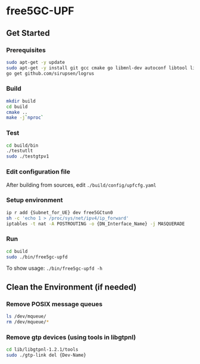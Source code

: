 # free5GC-UPF

## Get Started
### Prerequisites
```bash
sudo apt-get -y update
sudo apt-get -y install git gcc cmake go libmnl-dev autoconf libtool libyaml-dev
go get github.com/sirupsen/logrus
```

### Build
```bash
mkdir build
cd build
cmake ..
make -j`nproc`
```

### Test
```bash
cd build/bin
./testutlt
sudo ./testgtpv1
```

### Edit configuration file
After building from sources, edit `./build/config/upfcfg.yaml`

### Setup environment
```bash
ip r add {Subnet_for_UE} dev free5GCtun0
sh -c 'echo 1 > /proc/sys/net/ipv4/ip_forward'
iptables -t nat -A POSTROUTING -o {DN_Interface_Name} -j MASQUERADE
```

### Run
```bash
cd build
sudo ./bin/free5gc-upfd
```
To show usage: `./bin/free5gc-upfd -h`


## Clean the Environment (if needed)
### Remove POSIX message queues
```bash
ls /dev/mqueue/
rm /dev/mqueue/*
```

### Remove gtp devices (using tools in libgtpnl)
```bash
cd lib/libgtpnl-1.2.1/tools
sudo ./gtp-link del {Dev-Name}
```
